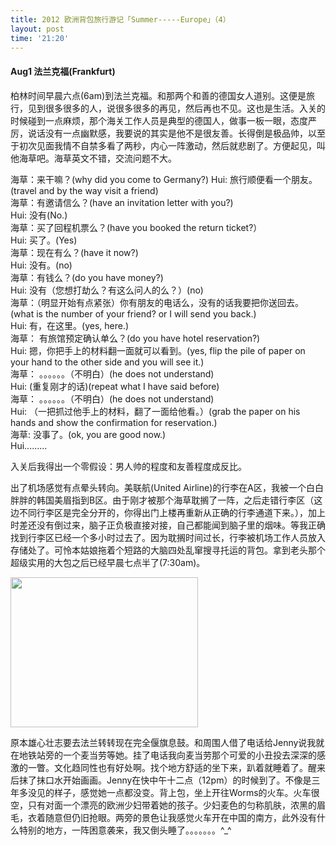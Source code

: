 ```yaml
---
title: 2012 欧洲背包旅行游记「Summer-----Europe」（4）
layout: post
time: '21:20'
---
```


#### Aug1 法兰克福(Frankfurt)

柏林时间早晨六点(6am)到法兰克福。和那两个和善的德国女人道别。这便是旅行，见到很多很多的人，说很多很多的再见，然后再也不见。这也是生活。入关的时候碰到一点麻烦，那个海关工作人员是典型的德国人，做事一板一眼，态度严厉，说话没有一点幽默感，我要说的其实是他不是很友善。长得倒是极品帅，以至于初次见面我情不自禁多看了两秒，内心一阵激动，然后就悲剧了。方便起见，叫他海草吧。海草英文不错，交流问题不大。


海草：来干嘛？(why did you come to Germany?) 
Hui: 旅行顺便看一个朋友。(travel and by the way visit a friend)  
海草：有邀请信么？(have an invitation letter with you?)  
Hui: 没有(No.)  
海草：买了回程机票么？(have you booked the return ticket?）  
Hui: 买了。(Yes)   
海草：现在有么？(have it now?)  
Hui: 没有。(no)  
海草：有钱么？(do you have money?)  
Hui: 没有（您想打劫么？有这么问人的么？）(no)  
海草：（明显开始有点紧张）你有朋友的电话么，没有的话我要把你送回去。(what is the number of your friend? or I will send you back.)  
Hui: 有，在这里。(yes, here.)  
海草： 有旅馆预定确认单么？(do you have hotel reservation?)  
Hui: 摁，你把手上的材料翻一面就可以看到。(yes, flip the pile of paper on your hand to the other side and you will see it.)  
海草： 。。。。。。（不明白）(he does not understand)  
Hui: (重复刚才的话)(repeat what I have said before)  
海草： 。。。。。。（不明白）(he does not understand)  
Hui: （一把抓过他手上的材料，翻了一面给他看。）(grab the paper on his hands and show the confirmation for reservation.)  
海草: 没事了。(ok, you are good now.)   
Hui.........  

入关后我得出一个零假设：男人帅的程度和友善程度成反比。

出了机场感觉有点晕头转向。美联航(United Airline)的行李在A区，我被一个白白胖胖的韩国美眉指到B区。由于刚才被那个海草耽搁了一阵，之后走错行李区（这边不同行李区是完全分开的，你得出门上楼再重新从正确的行李通道下来。），加上时差还没有倒过来，脑子正负极直接对接，自己都能闻到脑子里的烟味。等我正确找到行李区已经一个多小时过去了。因为耽搁时间过长，行李被机场工作人员放入存储处了。可怜本姑娘拖着个短路的大脑四处乱窜搜寻托运的背包。拿到老头那个超级实用的大包之后已经早晨七点半了(7:30am)。

<p><a href="http://linhui.org/images/posts/cofirst_day3.jpg"><img class="size-medium wp-image-244 aligncenter" title="cofirst_day3" src="http://linhui.org/images/posts/cofirst_day3-300x240.jpg" alt="" width="300" height="240" /></a></p>

原本雄心壮志要去法兰转转现在完全偃旗息鼓。和周围人借了电话给Jenny说我就在地铁站旁的一个麦当劳等她。挂了电话我向麦当劳那个可爱的小丑投去深深的感激的一瞥。文化趋同性也有好处啊。找个地方舒适的坐下来，趴着就睡着了。醒来后抹了抹口水开始画画。Jenny在快中午十二点（12pm）的时候到了。不像是三年多没见的样子，感觉她一点都没变。背上包，坐上开往Worms的火车。火车很空，只有对面一个漂亮的欧洲少妇带着她的孩子。少妇麦色的匀称肌肤，浓黑的眉毛，衣着随意但仍旧抢眼。两旁的景色让我感觉火车开在中国的南方，此外没有什么特别的地方，一阵困意袭来，我又倒头睡了。。。。。。。^_^

